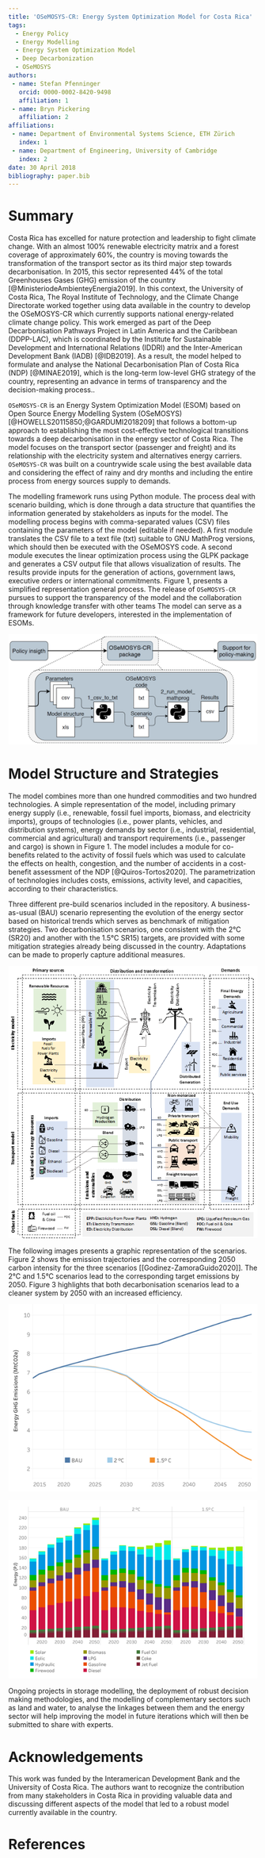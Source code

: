 ```yaml
---
title: 'OSeMOSYS-CR: Energy System Optimization Model for Costa Rica'
tags:
  - Energy Policy
  - Energy Modelling
  - Energy System Optimization Model
  - Deep Decarbonization
  - OSeMOSYS
authors:
 - name: Stefan Pfenninger
   orcid: 0000-0002-8420-9498
   affiliation: 1
 - name: Bryn Pickering
   affiliation: 2
affiliations:
 - name: Department of Environmental Systems Science, ETH Zürich
   index: 1
 - name: Department of Engineering, University of Cambridge
   index: 2
date: 30 April 2018
bibliography: paper.bib
---
```



# Summary

Costa Rica has excelled for nature protection and leadership to fight climate change. With an almost 100% renewable electricity matrix and a forest coverage of approximately 60%, the country is moving towards the transformation of the transport sector as its third major step towards decarbonisation. In 2015, this sector represented 44% of the total Greenhouses Gases (GHG) emission of the country [@MinisteriodeAmbienteyEnergia2019]. 
In this context, the University of Costa Rica, The Royal Institute of Technology, and the Climate Change Directorate worked together using data available in the country to develop the OSeMOSYS-CR which currently supports national energy-related climate change policy. This work emerged as part of the Deep Decarbonisation Pathways Project in Latin America and the Caribbean (DDPP-LAC), which is coordinated by the Institute for Sustainable Development and International Relations (IDDRI) and the Inter-American Development Bank (IADB) [@IDB2019]. As a result, the model helped to formulate and analyse the National Decarbonisation Plan of Costa Rica (NDP) [@MINAE2019], which is the long-term low-level GHG strategy of the country, representing an advance in terms of transparency and the decision-making process..


``OSeMOSYS-CR`` is an Energy System Optimization Model (ESOM) based on Open Source Energy Modelling System (OSeMOSYS)  [@HOWELLS20115850;@GARDUMI2018209] that follows a bottom-up approach to establishing the most cost-effective technological transitions towards a deep decarbonisation in the energy sector of Costa Rica. The model focuses on the transport sector (passenger and freight) and its relationship with the electricity system and alternatives energy carriers. ``OSeMOSYS-CR`` was built on a countrywide scale using the best available data and considering the effect of rainy and dry months and including the entire process from energy sources supply to demands. 

The modelling framework runs using Python module. The process deal with scenario building, which is done through a data structure that quantifies the information generated by stakeholders as inputs for the model. The modelling process begins with comma-separated values (CSV) files containing the parameters of the model (editable if needed). A first module translates the CSV file to a text file (txt) suitable to GNU MathProg versions, which should then be executed with the OSeMOSYS code. A second module executes the linear optimization process using the GLPK package and generates a CSV output file that allows visualization of results. The results provide inputs for the generation of actions, government laws, executive orders or international commitments. Figure 1, presents a simplified representation general process. The release of ``OSeMOSYS-CR`` pursues to support the transparency of the model and the collaboration through knowledge transfer with other teams The model can serve as a framework for future developers, interested in the implementation of ESOMs.

![General Framework for support national energy-relate policy, with OSeMOSYS-CR.](Framework.PNG)

# Model Structure and Strategies 

The model combines more than one hundred commodities and two hundred technologies. A simple representation of the model, including primary energy supply (i.e., renewable, fossil fuel imports, biomass, and electricity imports), groups of technologies (i.e., power plants, vehicles, and distribution systems), energy demands by sector (i.e., industrial, residential, commercial and agricultural) and transport requirements (i.e., passenger and cargo) is shown in Figure 1. The model includes a module for co-benefits related to the activity of fossil fuels which was used to calculate the effects on health, congestion, and the number of accidents in a cost-benefit assessment of the NDP [@Quiros-Tortos2020]. The parametrization of technologies includes costs, emissions, activity level, and capacities, according to their characteristics.  

Three different pre-build scenarios included in the repository. A business-as-usual (BAU) scenario representing the evolution of the energy sector based on historical trends which serves as benchmark of mitigation strategies. Two decarbonisation scenarios, one consistent with the 2°C (SR20) and another with the 1.5°C SR15) targets, are provided with some mitigation strategies already being discussed in the country. Adaptations can be made to properly capture additional measures. 

![Simple reference energy system for OSeMOSYS-CR model.](SimpleModel.png)

The following images presents a graphic representation of the scenarios. Figure 2 shows the emission trajectories and the corresponding 2050 carbon intensity for the three scenarios [[Godinez-ZamoraGuido2020]]. The 2°C and 1.5°C scenarios lead to the corresponding target emissions by 2050. Figure 3 highlights that both decarbonisation scenarios lead to a cleaner system by 2050 with an increased efficiency.

![Emission trajectories for the BAU, SR20 and SR15 scenarios.](CO2_emissions.png)

![Emission trajectories for the BAU, SR20 and SR15 scenarios.](energy.png)

Ongoing projects in storage modelling, the deployment of robust decision making methodologies, and the modelling of complementary sectors such as land and water, to analyse the linkages between them and the energy sector will help improving the model in future iterations which will then be submitted to share with experts.

# Acknowledgements

This work was funded by the Interamerican Development Bank and the University of Costa Rica. The authors want to recognize the contribution from many stakeholders in Costa Rica in providing valuable data and discussing different aspects of the model that led to a robust model currently available in the country.

# References
